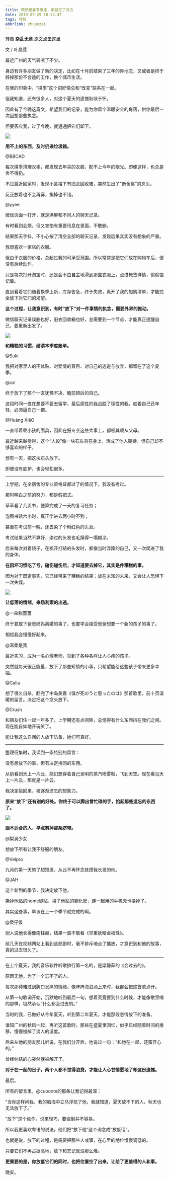 ```yaml
---
title: 既然是夏季限定，那就忘了对方
date: 2019-09-29 18:22:47
tags: 转载
abbrlink: zhuanzai
---
```




转自 **杂乱无章**  [原文点击这里](https://www.toutiao.com/i6741633305671631364/?tt_from=mobile_qq&utm_campaign=client_share&timestamp=1569752508&app=news_article_social&utm_source=mobile_qq&utm_medium=toutiao_ios&req_id=20190929182148010011048216070246D4&group_id=6741633305671631364)

文 / 叶晶斐





最近广州的天气转凉了不少。



身边有许多朋友做了新的决定，比如在十月前结束了三年的异地恋，又或者是终于辞掉那份不合适的工作，换个城市生活。

在我的印象中，“换季”这个词好像总和“改变”联系在一起。



但我知道，还有很多人，对这个夏天的遗憾耿耿于怀。



因此有了今晚这篇文，希望我们的记录，能为你留个温暖安全的角落，供你最后一次回想那些执念。



但要答应我，过了今晚，就通通把它们卸下。

![](https://f7ionsy-1251389397.cos.ap-shanghai.myqcloud.com/image/%E6%97%A2%E7%84%B6%E6%98%AF%E5%A4%8F%E5%AD%A3%E9%99%90%E5%AE%9A%EF%BC%8C%E9%82%A3%E5%B0%B1%E5%BF%98%E4%BA%86%E5%AF%B9%E6%96%B9/124113a5b42844c385eeadd3eb158f8f.jpg)

**用不上的东西，及时扔进垃圾箱。**



@BBCAD

每次换季清理衣柜，都发现去年买的衣服，配不上今年的眼光。即便这样，也总是舍不得扔。

不过最近回家时，发现小区楼下有旧衣回收箱，突然生出了“断舍离”的念头。

反正放着也不会再穿，捐掉也不错。

@yyee

微信页面一打开，就是满屏和不同人的聊天记录。

有时看到会烦，但又害怕有重要讯息在里面，不敢删。



结果那天手抖，不小心按了清空全部的聊天记录，发现后果其实没有想象的严重。

我很喜欢一家店的衣服。



但由于衣服的价格，总超过我的可承受范围。所以常常是把它们放在购物车后，便没有后续动作。



只是每次打开淘宝时，还是会不由自主地滑到那些衣服上，点进概览详情，偷偷惦记着。



直到看着它们随着换季上新，库存告急，终于失效，离开了我的加购清单，才能完全放下对它们的渴望。



**这个过程，让我意识到，有时“放下”对一件事情的执念，需要外界的推动。**

微信聊天记录误删也好，旧衣回收箱也好，总需要到一个节点，才能真正提醒自己，要重新出发了。

![](https://f7ionsy-1251389397.cos.ap-shanghai.myqcloud.com/image/%E6%97%A2%E7%84%B6%E6%98%AF%E5%A4%8F%E5%AD%A3%E9%99%90%E5%AE%9A%EF%BC%8C%E9%82%A3%E5%B0%B1%E5%BF%98%E4%BA%86%E5%AF%B9%E6%96%B9/f957088716504faba70184059a8e69b4.jpg)

**和糟糕的习惯，结清本季度账单。**



@Suki

我把对家里人的不体贴、对爱情的盲目、对自己的逃避与放弃，都留在了这个夏季。



@cxl

终于放下了那个一直犹豫不决、瞻前顾后的自己。

这段时间一直在想要不要去留学，最后感性的我战胜了理性的我，趁着自己还年轻，必须逼自己一把。



@Huáng XiǎO

一直带着乖小孩的面具，因此在报专业这些大事上，都极其顺从父母。

最近越来越觉得，这个“人设”像一块石头背在身上，活成了他人期待，但自己却不够喜欢的样子。



想有一天，把这块石头放下。

即便没有庇护，也会轻松很多。



*****

上学期，在全宿舍的专业资格证都过了的情况下，我没有考过。

那时明白之前的努力，都是假把式。

草草看了几页书，便算完成了一天的复习任务；

泡图书馆六小时，真正学进去两小时不到；

甚至在考试前一晚，还去染了个粉红色的头发。

考试结果当然不算好，染过的头发也毛躁得一塌糊涂。

后来每次对着镜子，在梳开打结的头发时，都像当时浮躁的自己，又一次爬进了我的身体。

**在因坏习惯吃了亏，磕伤碰伤后，才知道要去掉它，其实是件糟糕的事。**

因为对于既定事实，它已经带来了糟糕的结果；放在未知的未来，又会让人恐惧下一次失误。

![](https://f7ionsy-1251389397.cos.ap-shanghai.myqcloud.com/image/%E6%97%A2%E7%84%B6%E6%98%AF%E5%A4%8F%E5%AD%A3%E9%99%90%E5%AE%9A%EF%BC%8C%E9%82%A3%E5%B0%B1%E5%BF%98%E4%BA%86%E5%AF%B9%E6%96%B9/86759bb619e04a7bb090309a6debbb18.jpg)

**让低落的情绪，来场利索的出逃。**



@一朵甜薑薑

终于要放下爸爸妈妈离婚的事了，也要学会接受爸爸想要一个新的孩子的事了。

相信我会慢慢好起来。



@温柔是我

最近实习，成为一名心理老师，见到了各种各样让人心疼的孩子。

突然就每天很正能量，放下了那些矫情的小事，只希望能给这些孩子带来更多幸福。



@Calla

想了很久自杀，翻完了中岛美嘉《僕が死のうと思ったのは》那首歌里，前十页温暖的留言。决定把这个念头放下。



@Crush

和宿友们住一起一年多了，上学期还有点间隙，总觉得有什么东西挡在我们之间。现在能自如地开玩笑了。



能让我这么自闭的人放下防备，她们可真好。

*****

整理征集时，我读到一条特别的留言：

没有想放下的事，但有决定拾回的东西。

从前看到天上一片云，能幻想穿着自己发明的蒸汽喷雾鞋，飞到天空。现在看见天上一片云，那就是一片云。

我决定拾回来，被逐渐遗忘的想象力。

**原来“放下”还有别的好处。你终于可以腾出曾忙碌的手，拾起那些遗忘的东西了。**

![](https://f7ionsy-1251389397.cos.ap-shanghai.myqcloud.com/image/%E6%97%A2%E7%84%B6%E6%98%AF%E5%A4%8F%E5%AD%A3%E9%99%90%E5%AE%9A%EF%BC%8C%E9%82%A3%E5%B0%B1%E5%BF%98%E4%BA%86%E5%AF%B9%E6%96%B9/aa552940df2140a0b9e4dcb5cf6328eb.jpg)

**跟不适合的人，早点剪掉那条脐带。**



@梨涡少女

想放下所有让我不舒服的朋友。



@Velpro

九月的第一天剪了超短发，从此不再怀念抚摸我长发的他。



@JAH

这个新到的季节，我决定放下他。

撕掉他贴的home键贴，换了他贴的钢化膜，连一起用的手机壳也换掉了。



其实这些事，早该在上一个季节就完成的啊。



@煲仔饭

别人说他长得像南柱赫，结果一直不敢看《举重妖精金福珠》。

前几天在视频网站上看到这部剧时，毫不排斥地点了播放，才意识到和他的故事，真的过去很久了。

*****

在上个夏天，我的音乐软件听歌排行第一名的，是梁静茹的《会过去的》。



原因无他，为了一个忘不了的人。



每次那种难过到胸口发痛的情绪，像阵阵海浪涌上来时，我都会把这首歌点开。



从第一句歌词开始，沉默地听到最后一句，想着究竟要到什么时候，才能像歌里唱的那样，坦然承认“什么都会过去的。”



当时的我，已做好从今年夏天，听到第二年夏天，才能那段恋情放下的准备。



谁知广州的秋风一起，再听这首歌时，那些在盛夏里回忆，似乎已经随着时间的推移，慢慢褪掉了烫人的温度。

后来从他的朋友那儿听说，在我们分开后，他说过一句：“和她在一起，还蛮开心的。”

曾经纠结的心突然就被解开了。



**对于在一起的日子，两个人都不觉得浪费，才能让人心甘情愿地了却这份遗憾。**

最后。

所有的留言里，@cuooote的那条让我记得最深：



“当你这样问我，我的脑海中立马浮现了他，我就知道，夏天放不下的人，秋天也无法放下了。”

“放下”这个动作，说来轻巧，要做到并不容易。

所以我更喜欢粤语的说法，他们把“放下他”这个词念成“放低佢”。

也就是说，放下的过程，是需要把那些人或事，在心里的地位慢慢调低的。

只要它们不再占据高地，放下和忘记就没那么难。



**更重要的是，你放低它们的同时，也把位置空了出来，让给了更值得的人和事。**

晚安。